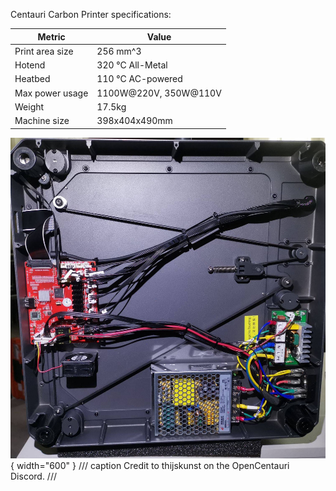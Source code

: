 Centauri Carbon Printer specifications:

Metric|Value
---|---
Print area size|256 mm^3
Hotend|320 °C All-Metal
Heatbed|110 °C AC-powered
Max power usage|1100W@220V, 350W@110V
Weight|17.5kg
Machine size|398x404x490mm

![Centauri bottom image](../assets/centauri-bottom.jpg){ width="600" }
/// caption
Credit to thijskunst on the OpenCentauri Discord.
///